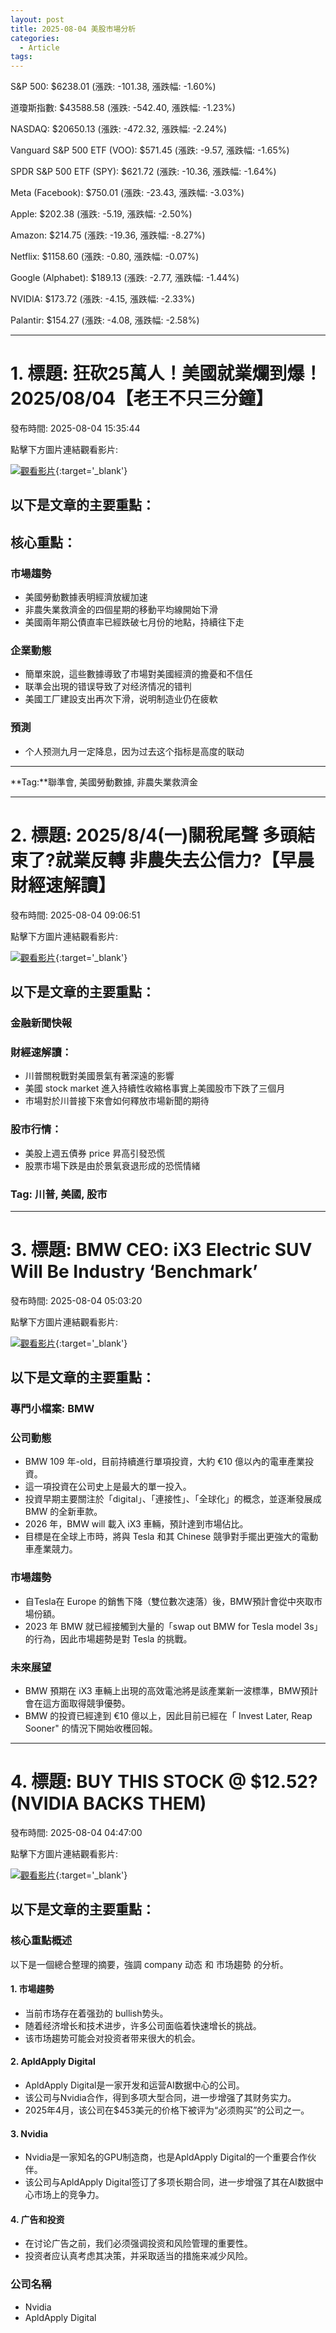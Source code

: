 ```yaml
---
layout: post
title: 2025-08-04 美股市場分析
categories:
  - Article
tags:
---
```



S&P 500: $6238.01 (漲跌: -101.38, 漲跌幅: -1.60%)


道瓊斯指數: $43588.58 (漲跌: -542.40, 漲跌幅: -1.23%)


NASDAQ: $20650.13 (漲跌: -472.32, 漲跌幅: -2.24%)


Vanguard S&P 500 ETF (VOO): $571.45 (漲跌: -9.57, 漲跌幅: -1.65%)


SPDR S&P 500 ETF (SPY): $621.72 (漲跌: -10.36, 漲跌幅: -1.64%)


Meta (Facebook): $750.01 (漲跌: -23.43, 漲跌幅: -3.03%)


Apple: $202.38 (漲跌: -5.19, 漲跌幅: -2.50%)


Amazon: $214.75 (漲跌: -19.36, 漲跌幅: -8.27%)


Netflix: $1158.60 (漲跌: -0.80, 漲跌幅: -0.07%)


Google (Alphabet): $189.13 (漲跌: -2.77, 漲跌幅: -1.44%)


NVIDIA: $173.72 (漲跌: -4.15, 漲跌幅: -2.33%)


Palantir: $154.27 (漲跌: -4.08, 漲跌幅: -2.58%)



---
# 1. 標題: 狂砍25萬人！美國就業爛到爆！2025/08/04【老王不只三分鐘】
發布時間: 2025-08-04 15:35:44

點擊下方圖片連結觀看影片:

 [![觀看影片](https://i.ytimg.com/vi/V8vBha-yjq8/sddefault.jpg)](https://www.youtube.com/watch?v=V8vBha-yjq8){:target='_blank'}

## 以下是文章的主要重點：

## 核心重點：

### **市場趨勢**

* 美國勞動數據表明經濟放緩加速
* 非農失業救濟金的四個星期的移動平均線開始下滑
* 美國兩年期公債直率已經跌破七月份的地點，持續往下走

### **企業動態**

* 簡單來說，這些數據導致了市場對美國經濟的擔憂和不信任
* 联準会出現的错误导致了对经济情况的错判
* 美國工厂建設支出再次下滑，说明制造业仍在疲軟

### **預測**

* 个人预测九月一定降息，因为过去这个指标是高度的联动

---

**Tag:**聯準會, 美國勞動數據, 非農失業救濟金

---
# 2. 標題: 2025/8/4(一)關稅尾聲 多頭結束了?就業反轉 非農失去公信力?【早晨財經速解讀】
發布時間: 2025-08-04 09:06:51

點擊下方圖片連結觀看影片:

 [![觀看影片](https://i.ytimg.com/vi/tLwCegC7cP8/sddefault.jpg)](https://www.youtube.com/watch?v=tLwCegC7cP8){:target='_blank'}

## 以下是文章的主要重點：

### 金融新聞快報 ### 

### 財經速解讀：

*   川普關稅戰對美國景氣有著深遠的影響
*   美國 stock market 進入持續性收縮格事實上美國股市下跌了三個月
*   市場對於川普接下來會如何釋放市場新聞的期待

### 股市行情：

*   美股上週五債券 price 昇高引發恐慌
*   股票市場下跌是由於景氣衰退形成的恐慌情緒

### Tag: 川普, 美國, 股市

---
# 3. 標題: BMW CEO: iX3 Electric SUV Will Be Industry ‘Benchmark’
發布時間: 2025-08-04 05:03:20

點擊下方圖片連結觀看影片:

 [![觀看影片](https://i.ytimg.com/vi/AbEiRgHLJXE/sddefault.jpg)](https://www.youtube.com/watch?v=AbEiRgHLJXE){:target='_blank'}

## 以下是文章的主要重點：

### 專門小檔案: BMW

### 公司動態

*   BMW 109 年-old，目前持續進行單項投資，大約 €10 億以內的電車產業投資。
*   這一項投資在公司史上是最大的單一投入。
*   投資早期主要關注於「digital」、「連接性」、「全球化」的概念，並逐漸發展成 BMW 的全新車款。
*   2026 年，BMW will 載入 iX3 車輛，預計達到市場佔比。
*   目標是在全球上市時，將與 Tesla 和其 Chinese 競爭對手擺出更強大的電動車產業競力。

### 市場趨勢

*   自Tesla在 Europe 的銷售下降（雙位數次速落）後，BMW預計會從中夾取市場份額。
*   2023 年 BMW 就已經接觸到大量的「swap out BMW for Tesla model 3s」的行為，因此市場趨勢是對 Tesla 的挑戰。

### 未來展望

*   BMW 預期在 iX3 車輛上出現的高效電池將是該產業新一波標準，BMW預計會在這方面取得競爭優勢。
*   BMW 的投資已經達到 €10 億以上，因此目前已經在「 Invest Later, Reap Sooner" 的情況下開始收穫回報。

---
# 4. 標題: BUY THIS STOCK @ $12.52? (NVIDIA BACKS THEM)
發布時間: 2025-08-04 04:47:00

點擊下方圖片連結觀看影片:

 [![觀看影片](https://i.ytimg.com/vi/cUj9u6l8us4/sddefault.jpg)](https://www.youtube.com/watch?v=cUj9u6l8us4){:target='_blank'}

## 以下是文章的主要重點：

### 核心重點概述
以下是一個總合整理的摘要，強調 company 动态 和 市场趨勢 的分析。

#### 1. **市場趨勢**
- 当前市场存在着强劲的 bullish势头。
- 随着经济增长和技术进步，许多公司面临着快速增长的挑战。
- 该市场趨势可能会对投资者带来很大的机会。

#### 2. **ApldApply Digital**
- ApldApply Digital是一家开发和运营AI数据中心的公司。
- 该公司与Nvidia合作，得到多项大型合同，进一步增强了其财务实力。
- 2025年4月，该公司在$453美元的价格下被评为“必须购买”的公司之一。

#### 3. **Nvidia**
- Nvidia是一家知名的GPU制造商，也是ApldApply Digital的一个重要合作伙伴。
- 该公司与ApldApply Digital签订了多项长期合同，进一步增强了其在AI数据中心市场上的竞争力。

#### 4. **广告和投资**
- 在讨论广告之前，我们必须强调投资和风险管理的重要性。
- 投资者应认真考虑其决策，并采取适当的措施来减少风险。

### 公司名稱
* Nvidia
* ApldApply Digital

